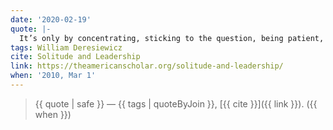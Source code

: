 ```yaml
---
date: '2020-02-19'
quote: |-
  It’s only by concentrating, sticking to the question, being patient, letting all the parts of my mind come into play, that I arrive at an original idea. By giving my brain a chance to make associations, draw connections, take me by surprise
tags: William Deresiewicz
cite: Solitude and Leadership
link: https://theamericanscholar.org/solitude-and-leadership/
when: '2010, Mar 1'
---
```


> {{ quote | safe }}
> — {{ tags | quoteByJoin }}, [{{ cite }}]({{ link }}). ({{ when }})
